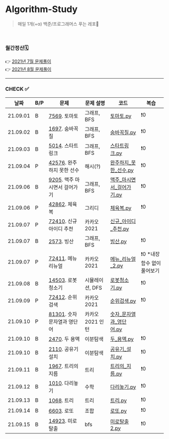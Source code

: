 # Algorithm-Study

> 매일 1개(+α) 백준/프로그래머스 푸는 레포🐢   

<br>

### 월간정산🗓
👉 [2021년 7월 문제풀이](monthly/202107.md)     
👉 [2021년 8월 문제풀이](monthly/202108.md)


----
### CHECK ✅
|날짜|B/P|문제|문제 설명|코드|복습|
|---|---|---|---|---|---|
|21.09.01|B|[7569](https://www.acmicpc.net/problem/7569). 토마토|그래프, BFS|[토마토.py](202109/B-7569/토마토.py)|❗️0|
|21.09.02|B|[1697](https://www.acmicpc.net/problem/1697). 숨바꼭질|그래프, BFS|[숨바꼭질.py](202109/B-1697/숨바꼭질.py)|❗️0|
|21.09.03|B|[5014](https://www.acmicpc.net/problem/5014). 스타트링크|그래프, BFS|[스타트링크.py](202109/B-5014/스타트링크.py)|❗️0|
|21.09.04|P|[42576](https://programmers.co.kr/learn/courses/30/lessons/42576). 완주하지 못한 선수|해시(?)|[완주하지_못한_선수.py](202109/P-42576/완주하지_못한_선수.py)|❗️0|
|21.09.06|B|[9205](https://www.acmicpc.net/problem/9205). 맥주 마시면서 걸어가기|그래프, BFS|[맥주_마시면서_걸어가기.py](202109/B-9205/맥주_마시면서_걸어가기.py)|❗️0|
|21.09.06|P|[42862](https://programmers.co.kr/learn/courses/30/lessons/42862). 체육복|그리디|[체육복.py](202109/P-42862/체육복.py)|❗️0|
|21.09.07|P|[72410](https://programmers.co.kr/learn/courses/30/lessons/72410). 신규 아이디 추천|카카오 2021|[신규_아이디_추천.py](202109/P-72410/신규_아이디_추천.py)|
|21.09.07|B|[2573](https://www.acmicpc.net/problem/2573). 빙산|그래프, BFS|[빙산.py](202109/B-2573/빙산.py)|❗️0|
|21.09.07|P|[72411](https://programmers.co.kr/learn/courses/30/lessons/72411). 메뉴 리뉴얼|카카오 2021|[메뉴_리뉴얼_2.py](202109/P-72411/메뉴_리뉴얼_2.py)|❗️0 *내장함수 없이 풀어보기|
|21.09.08|B|[14503](https://www.acmicpc.net/problem/14503). 로봇청소기|시뮬레이션, DFS|[로봇청소기.py](202109/B-14503/로봇청소기.py)|❗️0|
|21.09.09|P|[72412](https://programmers.co.kr/learn/courses/30/lessons/72412). 순위검색|카카오 2021|[순위검색.py](202109/P-72412/순위검색.py)|❗️0|
|21.09.10|P|[81301](https://programmers.co.kr/learn/courses/30/lessons/81301). 숫자 문자열과 영단어|카카오 2021 인턴|[숫자_문자열과_영단어.py](202109/P-81301/숫자_문자열과_영단어.py)|
|21.09.10|B|[2470](https://www.acmicpc.net/problem/2470). 두 용액|이분탐색|[두_용액.py](202109/B-2470/두_용액.py)|❗️0|
|21.09.10|B|[2110](https://www.acmicpc.net/problem/2110). 공유기 설치|이분탐색|[공유기_설치.py](202109/B-2110/공유기_설치.py)|❗️0|
|21.09.11|B|[1967](https://www.acmicpc.net/problem/1967). 트리의 지름|트리|[트리의_지름.py](202109/B-1967/트리의_지름.py)|❗️0|
|21.09.12|B|[1010](https://www.acmicpc.net/problem/1010). 다리놓기|수학|[다리놓기.py](202109/B-1010/다리놓기.py)|❗️0|
|21.09.13|B|[1068](https://www.acmicpc.net/problem/1068). 트리|트리|[트리.py](202109/B-1068/트리.py)|❗️0|
|21.09.14|B|[6603](https://www.acmicpc.net/problem/6603). 로또|조합|[로또.py](202109/B-6603/로또.py)|❗️0|
|21.09.15|B|[14923](https://www.acmicpc.net/problem/14923). 미로탈출|bfs|[미로탈출2.py](202109/B-14923/미로탈출2.py)|❗️0|